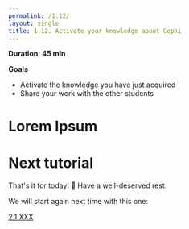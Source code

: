 ```yaml
---
permalink: /1.12/
layout: single
title: 1.12. Activate your knowledge about Gephi
---
```


**Duration: 45 min**

**Goals**
* Activate the knowledge you have just acquired
* Share your work with the other students

# Lorem Ipsum

# Next tutorial

That's it for today! 🎉
Have a well-deserved rest.

We will start again next time with this one:

[2.1 XXX](../2.1/)
